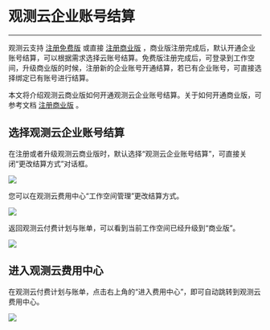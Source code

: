 # 观测云企业账号结算
---

观测云支持 [注册免费版](../../billing/free-start.md) 或直接 [注册商业版](../../billing/commercial-register.md) ，商业版注册完成后，默认开通企业账号结算，可以根据需求选择云账号结算。免费版注册完成后，可登录到工作空间，升级商业版的时候，注册新的企业账号开通结算，若已有企业账号，可直接选择绑定已有账号进行结算。

本文将介绍观测云商业版如何开通观测云企业账号结算。关于如何开通商业版，可参考文档 [注册商业版](../../billing/commercial-register.md) 。

## 选择观测云企业账号结算

在注册或者升级观测云商业版时，默认选择“观测云企业账号结算”，可直接关闭“更改结算方式”对话框。

![](../img/7.biling_account_9.png)

您可以在观测云费用中心“工作空间管理”更改结算方式。

![](../img/7.biling_account_10.png)

返回观测云付费计划与账单，可以看到当前工作空间已经升级到“商业版”。

![](../img/12.billing_1.png)

## 进入观测云费用中心

在观测云付费计划与账单，点击右上角的“进入费用中心”，即可自动跳转到观测云费用中心。

![](../img/7.biling_account_12.png)

